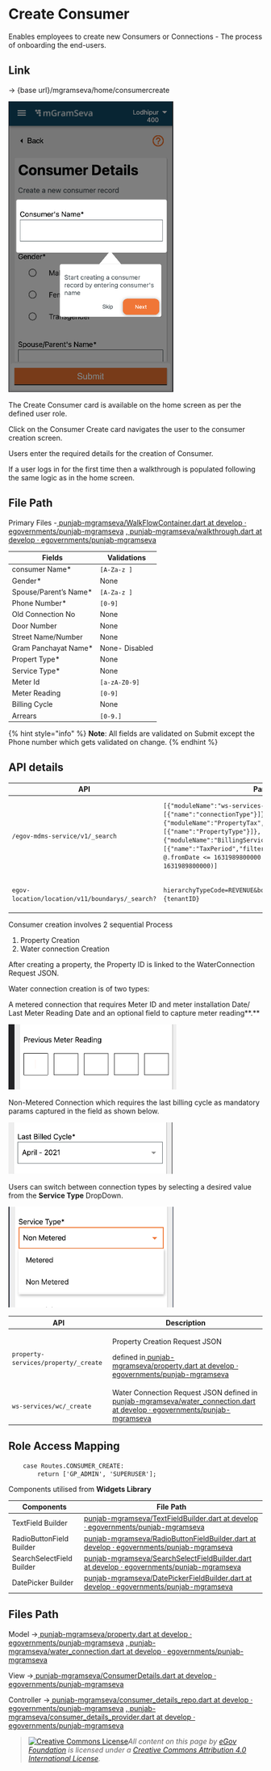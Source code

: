 # Create Consumer

Enables employees to create new Consumers or Connections - The process of onboarding the end-users.

## **Link**

→ {base url}/mgramseva/home/consumercreate

![](<../../../../../.gitbook/assets/image (5).png>)

The Create Consumer card is available on the home screen as per the defined user role.

Click on the Consumer Create card navigates the user to the consumer creation screen.

Users enter the required details for the creation of Consumer.

If a user logs in for the first time then a walkthrough is populated following the same logic as in the home screen.

## File Path

Primary Files -[ <img src="https://github.com/fluidicon.png" alt="" data-size="line">punjab-mgramseva/WalkFlowContainer.dart at develop · egovernments/punjab-mgramseva](https://github.com/egovernments/punjab-mgramseva/blob/develop/frontend/mgramseva/lib/screeens/ConsumerDetails/ConsumerDetailsWalkThrough/WalkFlowContainer.dart) ,[ <img src="https://github.com/fluidicon.png" alt="" data-size="line">punjab-mgramseva/walkthrough.dart at develop · egovernments/punjab-mgramseva](https://github.com/egovernments/punjab-mgramseva/blob/develop/frontend/mgramseva/lib/screeens/ConsumerDetails/ConsumerDetailsWalkThrough/walkthrough.dart)

| **Fields**             | **Validations** |
| ---------------------- | --------------- |
| consumer Name\*        | `[A-Za-z ]`     |
| Gender\*               | None            |
| Spouse/Parent’s Name\* | `[A-Za-z ]`     |
| Phone Number\*         | `[0-9]`         |
| Old Connection No      | None            |
| Door Number            | None            |
| Street Name/Number     | None            |
| Gram Panchayat Name\*  | None- Disabled  |
| Propert Type\*         | None            |
| Service Type\*         | None            |
| Meter Id               | `[a-zA-Z0-9]`   |
| Meter Reading          | `[0-9]`         |
| Billing Cycle          | None            |
| Arrears                | `[0-9.]`        |

{% hint style="info" %}
**Note**: All fields are validated on Submit except the Phone number which gets validated on change.
{% endhint %}

## **API details**

| **API**                                         | **Params**                                                                                                                                                                                                                                                                                                                | **Description**                                                                     |
| ----------------------------------------------- | ------------------------------------------------------------------------------------------------------------------------------------------------------------------------------------------------------------------------------------------------------------------------------------------------------------------------- | ----------------------------------------------------------------------------------- |
| `/egov-mdms-service/v1/_search`                 | `[{"moduleName":"ws-services-masters","masterDetails":[{"name":"connectionType"}]},{"moduleName":"PropertyTax","masterDetails":[{"name":"PropertyType"}]},{"moduleName":"BillingService","masterDetails":[{"name":"TaxPeriod","filter":"[?(@.service=='WS' && @.fromDate <= 1631989800000 && @.toDate >= 1631989800000)]` | To get the Property Type and service Type and billing cycle values for the Dropdown |
| `egov-location/location/v11/boundarys/_search?` | `hierarchyTypeCode=REVENUE&boundaryType=Locality&tenantId={tenantID}`                                                                                                                                                                                                                                                     | To get the values for Locality DropDow                                              |

Consumer creation involves 2 sequential Process

1. Property Creation
2. Water connection Creation

After creating a property, the Property ID is linked to the WaterConnection Request JSON.

Water connection creation is of two types:

A metered connection that requires Meter ID and meter installation Date/ Last Meter Reading Date and an optional field to capture meter reading**.**

![](<../../../../../.gitbook/assets/image (103).png>)

Non-Metered Connection which requires the last billing cycle as mandatory params captured in the field as shown below.

![](<../../../../../.gitbook/assets/image (12).png>)

&#x20;Users can switch between connection types by selecting a desired value from the **Service Type** DropDown.

![](<../../../../../.gitbook/assets/image (19).png>)

| **API**                              | **Description**                                                                                                                                                                                                                                                                                                                        |
| ------------------------------------ | -------------------------------------------------------------------------------------------------------------------------------------------------------------------------------------------------------------------------------------------------------------------------------------------------------------------------------------- |
| `property-services/property/_create` | <p>Property Creation Request JSON</p><p>defined in<a href="https://github.com/egovernments/punjab-mgramseva/blob/develop/frontend/mgramseva/lib/model/connection/property.dart"> <img src="https://github.com/fluidicon.png" alt="" data-size="line">punjab-mgramseva/property.dart at develop · egovernments/punjab-mgramseva</a></p> |
| `ws-services/wc/_create`             | Water Connection Request JSON defined in[ <img src="https://github.com/fluidicon.png" alt="" data-size="line">punjab-mgramseva/water\_connection.dart at develop · egovernments/punjab-mgramseva](https://github.com/egovernments/punjab-mgramseva/blob/develop/frontend/mgramseva/lib/model/connection/water\_connection.dart)        |

## &#x20;**Role Access Mapping**

```
    case Routes.CONSUMER_CREATE:
        return ['GP_ADMIN', 'SUPERUSER'];
```

Components utilised from **Widgets Library**

| **Components**            | **File Path**                                                                                                                                                                                                                                                                               |
| ------------------------- | ------------------------------------------------------------------------------------------------------------------------------------------------------------------------------------------------------------------------------------------------------------------------------------------- |
| TextField Builder         | [<img src="https://github.com/fluidicon.png" alt="" data-size="line">punjab-mgramseva/TextFieldBuilder.dart at develop · egovernments/punjab-mgramseva](https://github.com/egovernments/punjab-mgramseva/blob/develop/frontend/mgramseva/lib/widgets/TextFieldBuilder.dart)                 |
| RadioButtonField Builder  | [<img src="https://github.com/fluidicon.png" alt="" data-size="line">punjab-mgramseva/RadioButtonFieldBuilder.dart at develop · egovernments/punjab-mgramseva](https://github.com/egovernments/punjab-mgramseva/blob/develop/frontend/mgramseva/lib/widgets/RadioButtonFieldBuilder.dart)   |
| SearchSelectField Builder | [<img src="https://github.com/fluidicon.png" alt="" data-size="line">punjab-mgramseva/SearchSelectFieldBuilder.dart at develop · egovernments/punjab-mgramseva](https://github.com/egovernments/punjab-mgramseva/blob/develop/frontend/mgramseva/lib/widgets/SearchSelectFieldBuilder.dart) |
| DatePicker Builder        | [<img src="https://github.com/fluidicon.png" alt="" data-size="line">punjab-mgramseva/DatePickerFieldBuilder.dart at develop · egovernments/punjab-mgramseva](https://github.com/egovernments/punjab-mgramseva/blob/develop/frontend/mgramseva/lib/widgets/DatePickerFieldBuilder.dart)     |

## **Files Path**

Model →[ <img src="https://github.com/fluidicon.png" alt="" data-size="line">punjab-mgramseva/property.dart at develop · egovernments/punjab-mgramseva](https://github.com/egovernments/punjab-mgramseva/blob/develop/frontend/mgramseva/lib/model/connection/property.dart) ,[ <img src="https://github.com/fluidicon.png" alt="" data-size="line">punjab-mgramseva/water\_connection.dart at develop · egovernments/punjab-mgramseva](https://github.com/egovernments/punjab-mgramseva/blob/develop/frontend/mgramseva/lib/model/connection/water\_connection.dart)

View →[ <img src="https://github.com/fluidicon.png" alt="" data-size="line">punjab-mgramseva/ConsumerDetails.dart at develop · egovernments/punjab-mgramseva](https://github.com/egovernments/punjab-mgramseva/blob/develop/frontend/mgramseva/lib/screeens/ConsumerDetails/ConsumerDetails.dart)

Controller →[ <img src="https://github.com/fluidicon.png" alt="" data-size="line">punjab-mgramseva/consumer\_details\_repo.dart at develop · egovernments/punjab-mgramseva](https://github.com/egovernments/punjab-mgramseva/blob/develop/frontend/mgramseva/lib/repository/consumer\_details\_repo.dart) ,[ <img src="https://github.com/fluidicon.png" alt="" data-size="line">punjab-mgramseva/consumer\_details\_provider.dart at develop · egovernments/punjab-mgramseva](https://github.com/egovernments/punjab-mgramseva/blob/develop/frontend/mgramseva/lib/providers/consumer\_details\_provider.dart)

> [![Creative Commons License](https://i.creativecommons.org/l/by/4.0/80x15.png)_​_](http://creativecommons.org/licenses/by/4.0/)_All content on this page by_ [_eGov Foundation_](https://egov.org.in/) _is licensed under a_ [_Creative Commons Attribution 4.0 International License_](http://creativecommons.org/licenses/by/4.0/)_._

